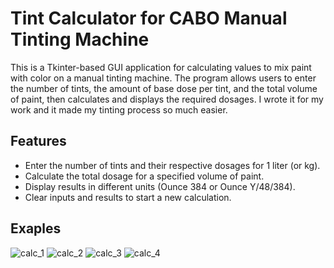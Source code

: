 # Tint Calculator for CABO Manual Tinting Machine

This is a Tkinter-based GUI application for calculating values to mix paint with color on a manual tinting machine. The program allows users to enter the number of tints, the amount of base dose per tint, and the total volume of paint, then calculates and displays the required dosages.
I wrote it for my work and it made my tinting process so much easier.

## Features

- Enter the number of tints and their respective dosages for 1 liter (or kg).
- Calculate the total dosage for a specified volume of paint.
- Display results in different units (Ounce 384 or Ounce Y/48/384).
- Clear inputs and results to start a new calculation.

## Exaples

![calc_1](https://github.com/Igorjano/Tint-calculator/assets/131443382/c3560552-e63a-4b9a-9341-452b9eb49dd0) 
![calc_2](https://github.com/Igorjano/Tint-calculator/assets/131443382/992b738c-043f-4033-93fd-42d3d7131ef4)
![calc_3](https://github.com/Igorjano/Tint-calculator/assets/131443382/b49ff3e5-b479-4394-a804-27fc9a36477d) 
![calc_4](https://github.com/Igorjano/Tint-calculator/assets/131443382/3608a75d-fd71-4686-88e4-5cd6f5f09924)
